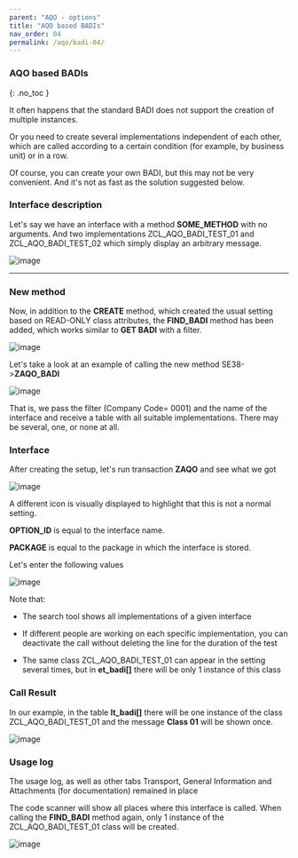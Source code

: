 ```yaml
---
parent: "AQO - options"
title: "AQO based BADIs"
nav_order: 04
permalink: /aqo/badi-04/
---
```


### AQO based BADIs
{: .no_toc }


It often happens that the standard BADI does not support the creation of multiple instances.

Or you need to create several implementations independent of each other, which are called according to a certain condition (for example, by business unit) or in a row.

Of course, you can create your own BADI, but this may not be very convenient. And it's not as fast as the solution suggested below.

### Interface description

Let's say we have an interface with a method **SOME_METHOD** with no arguments. And two implementations ZCL_AQO_BADI_TEST_01 and ZCL_AQO_BADI_TEST_02 which simply display an arbitrary message.

![image](https://github.com/bizhuka/bizhuka.github.io/assets/36256417/20408dd8-12cc-49e7-b46c-018b63fef6ca)

---

### New method

Now, in addition to the **CREATE** method, which created the usual setting based on READ-ONLY class attributes, the **FIND_BADI** method has been added, which works similar to **GET BADI** with a filter.

![image](https://github.com/bizhuka/bizhuka.github.io/assets/36256417/b9632a9f-5409-4251-8293-337133b97dd1)

Let's take a look at an example of calling the new method SE38->**ZAQO_BADI**

![image](https://github.com/bizhuka/bizhuka.github.io/assets/36256417/e1fd86ac-3c2a-4be2-8cd3-042e2dc9b7b9)

That is, we pass the filter (Company Code= 0001) and the name of the interface and receive a table with all suitable implementations. There may be several, one, or none at all.

### Interface

After creating the setup, let's run transaction **ZAQO** and see what we got

![image](https://github.com/bizhuka/bizhuka.github.io/assets/36256417/53043c70-f671-4f5f-9362-57f8dbe6e3e4)


A different icon is visually displayed to highlight that this is not a normal setting.

**OPTION_ID** is equal to the interface name.

**PACKAGE** is equal to the package in which the interface is stored.

Let's enter the following values

![image](https://github.com/bizhuka/bizhuka.github.io/assets/36256417/889682cd-1563-4aee-bc13-f22aa8670c69)


Note that:

* The search tool shows all implementations of a given interface

* If different people are working on each specific implementation, you can deactivate the call without deleting the line for the duration of the test

* The same class ZCL_AQO_BADI_TEST_01 can appear in the setting several times, but in **et_badi[]** there will be only 1 instance of this class

### Call Result

In our example, in the table **lt_badi[]** there will be one instance of the class ZCL_AQO_BADI_TEST_01 and the message **Class 01** will be shown once.

![image](https://github.com/bizhuka/bizhuka.github.io/assets/36256417/7bbaec51-6a01-4d42-977c-16b9aa6fc893)

### Usage log


The usage log, as well as other tabs Transport, General Information and Attachments (for documentation) remained in place

The code scanner will show all places where this interface is called. When calling the **FIND_BADI** method again, only 1 instance of the ZCL_AQO_BADI_TEST_01 class will be created.

![image](https://github.com/bizhuka/bizhuka.github.io/assets/36256417/ef9f068b-6d1c-4ec6-bd62-fecdba1a0b6e)